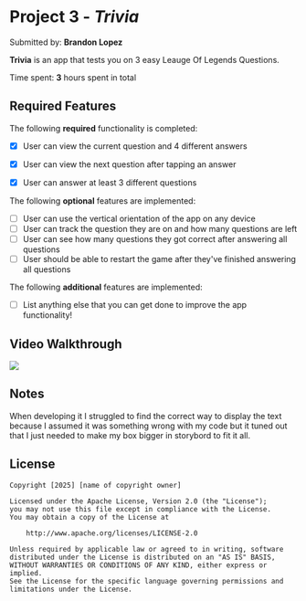 # Project 3 - *Trivia*

Submitted by: **Brandon Lopez**

**Trivia** is an app that tests you on 3 easy Leauge Of Legends Questions. 

Time spent: **3** hours spent in total

## Required Features

The following **required** functionality is completed:

- [x] User can view the current question and 4 different answers
- [x] User can view the next question after tapping an answer
- [x] User can answer at least 3 different questions


The following **optional** features are implemented:

- [ ] User can use the vertical orientation of the app on any device
- [ ] User can track the question they are on and how many questions are left
- [ ] User can see how many questions they got correct after answering all questions
- [ ] User should be able to restart the game after they've finished answering all questions

The following **additional** features are implemented:

- [ ] List anything else that you can get done to improve the app functionality!

## Video Walkthrough

<div>
    <a href="https://www.loom.com/share/d61ba08e8aac4efab700e1567f081d42">
    </a>
    <a href="https://www.loom.com/share/d61ba08e8aac4efab700e1567f081d42">
      <img style="max-width:300px;" src="https://cdn.loom.com/sessions/thumbnails/d61ba08e8aac4efab700e1567f081d42-beca0f41b582f620-full-play.gif">
    </a>
  </div>

## Notes

When developing it I struggled to find the correct way to display the text because I assumed it was something wrong with my code but it tuned out that I just needed to make my box bigger in storybord to fit it all.

## License

    Copyright [2025] [name of copyright owner]

    Licensed under the Apache License, Version 2.0 (the "License");
    you may not use this file except in compliance with the License.
    You may obtain a copy of the License at

        http://www.apache.org/licenses/LICENSE-2.0

    Unless required by applicable law or agreed to in writing, software
    distributed under the License is distributed on an "AS IS" BASIS,
    WITHOUT WARRANTIES OR CONDITIONS OF ANY KIND, either express or implied.
    See the License for the specific language governing permissions and
    limitations under the License.
